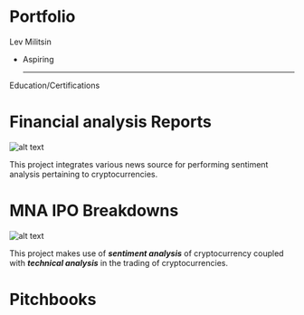 # Portfolio
Lev Militsin
* Aspiring
  
  ------------------------
Education/Certifications


# Financial analysis Reports 
![alt text](andre-francois-mckenzie-iGYiBhdNTpE-unsplash.jpg)

This project integrates various news source for performing sentiment analysis pertaining to cryptocurrencies.


# MNA IPO Breakdowns
![alt text](maxim-hopman-fiXLQXAhCfk-unsplash.jpg)

This project makes use of ***sentiment analysis*** of cryptocurrency coupled with ***technical analysis*** in the trading of cryptocurrencies.

# Pitchbooks 
